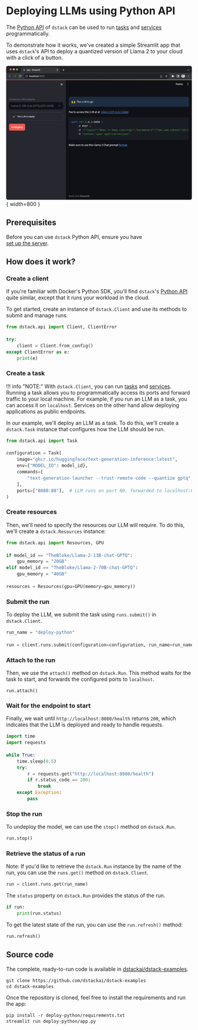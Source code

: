 # Deploying LLMs using Python API

The [Python API](../docs/reference/api/python/index.md) of `dstack` can be used to run [tasks](../docs/guides/tasks.md) and [services](../docs/guides/services.md) programmatically.

To demonstrate how it works, we've created a simple Streamlit app that uses `dstack`'s API to deploy a quantized 
version of Llama 2 to your cloud with a click of a button.

![](images/python-api/dstack-python-api-streamlit-example.png){ width=800 }

## Prerequisites

Before you can use `dstack` Python API, ensure you have  
[set up the server](../docs/index.md#set-up-the-server).

## How does it work?

### Create a client

If you're familiar with Docker's Python SDK, you'll find `dstack`'s [Python API](../docs/reference/api/python/index.md) 
quite similar, except that it runs your workload in the cloud.

To get started, create an instance of `dstack.Client` and use its methods to submit and manage runs.

```python
from dstack.api import Client, ClientError

try:
    client = Client.from_config()
except ClientError as e:
    print(e)
```

### Create a task

!!! info "NOTE:"
    With `dstack.Client`, you can run [tasks](../docs/guides/tasks.md) and [services](../docs/guides/services.md).
    Running a task allows you to programmatically access its ports and
    forward traffic to your local machine. For example, if you run an LLM as a task, you can access it on `localhost`.
    Services on the other hand allow deploying applications as public endpoints.

In our example, we'll deploy an LLM as a task. To do this, we'll create a `dstack.Task` instance that configures how the
LLM should be run.

```python
from dstack.api import Task

configuration = Task(
    image="ghcr.io/huggingface/text-generation-inference:latest",
    env={"MODEL_ID": model_id},
    commands=[
        "text-generation-launcher --trust-remote-code --quantize gptq",
    ],
    ports=["8080:80"],  # LLM runs on port 80, forwarded to localhost:8080
)
```

### Create resources

Then, we'll need to specify the resources our LLM will require. To do this, we'll create a `dstack.Resources` instance:

```python
from dstack.api import Resources, GPU

if model_id == "TheBloke/Llama-2-13B-chat-GPTQ":
    gpu_memory = "20GB"
elif model_id == "TheBloke/Llama-2-70B-chat-GPTQ":
    gpu_memory = "40GB"

resources = Resources(gpu=GPU(memory=gpu_memory))
```

### Submit the run

To deploy the LLM, we submit the task using `runs.submit()` in `dstack.Client`.

```python
run_name = "deploy-python"

run = client.runs.submit(configuration=configuration, run_name=run_name, resources=resources)
```

### Attach to the run

Then, we use the `attach()` method on `dstack.Run`. This method waits for the task to start, 
and forwards the configured ports to `localhost`.

```
run.attach()
```

### Wait for the endpoint to start

Finally, we wait until `http://localhost:8080/health` returns `200`, which indicates that the LLM is deployed and ready to
handle requests.

```python
import time
import requests

while True:
    time.sleep(0.5)
    try:
        r = requests.get("http://localhost:8080/health")
        if r.status_code == 200:
            break
    except Exception:
        pass
```

### Stop the run

To undeploy the model, we can use the `stop()` method on `dstack.Run`.

```python
run.stop()
```

### Retrieve the status of a run

Note: If you'd like to retrieve the `dstack.Run` instance by the name of the run,
you can use the `runs.get()` method on `dstack.Client`.

```python
run = client.runs.get(run_name)
```

The `status` property on `dstack.Run` provides the status of the run.

```python
if run:
    print(run.status)
```

To get the latest state of the run, you can use the `run.refresh()` method:

```python
run.refresh()
```

## Source code
    
The complete, ready-to-run code is available in [dstackai/dstack-examples](https://github.com/dstackai/dstack-examples).

```shell
git clone https://github.com/dstackai/dstack-examples
cd dstack-examples
```

Once the repository is cloned, feel free to install the requirements and run the app:

```
pip install -r deploy-python/requirements.txt
streamlit run deploy-python/app.py
```